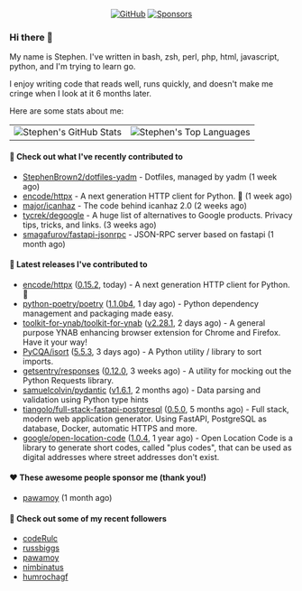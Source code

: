 <p align="center">
    <a href="https://github.com/StephenBrown2"><img src="https://img.shields.io/github/followers/StephenBrown2.svg?label=GitHub&style=social" alt="GitHub"></a>
    <a href="https://github.com/sponsors/StephenBrown2"><img src="https://img.shields.io/badge/Sponsors--_.svg?style=social&logo=github&logoColor=EA4AAA" alt="Sponsors"></a>
</p>

### Hi there 👋

My name is Stephen. I've written in bash, zsh, perl, php, html, javascript, python, and I'm trying to learn go.

I enjoy writing code that reads well, runs quickly, and doesn't make me cringe when I look at it 6 months later.

Here are some stats about me:

|     |     |
| --- | --- |
| ![Stephen's GitHub Stats](https://github-readme-stats.vercel.app/api?username=StephenBrown2&show_icons=true&count_private=true) | ![Stephen's Top Languages](https://github-readme-stats.vercel.app/api/top-langs/?username=StephenBrown2&layout=compact) |

#### 👷 Check out what I've recently contributed to

- [StephenBrown2/dotfiles-yadm](https://github.com/StephenBrown2/dotfiles-yadm) - Dotfiles, managed by yadm (1 week ago)
- [encode/httpx](https://github.com/encode/httpx) - A next generation HTTP client for Python. 🦋 (1 week ago)
- [major/icanhaz](https://github.com/major/icanhaz) - The code behind icanhaz 2.0 (2 weeks ago)
- [tycrek/degoogle](https://github.com/tycrek/degoogle) - A huge list of alternatives to Google products. Privacy tips, tricks, and links. (3 weeks ago)
- [smagafurov/fastapi-jsonrpc](https://github.com/smagafurov/fastapi-jsonrpc) - JSON-RPC server based on fastapi (1 month ago)



#### 🔭 Latest releases I've contributed to

- [encode/httpx](https://github.com/encode/httpx) ([0.15.2](https://github.com/encode/httpx/releases/tag/0.15.2), today) - A next generation HTTP client for Python. 🦋
- [python-poetry/poetry](https://github.com/python-poetry/poetry) ([1.1.0b4](https://github.com/python-poetry/poetry/releases/tag/1.1.0b4), 1 day ago) - Python dependency management and packaging made easy.
- [toolkit-for-ynab/toolkit-for-ynab](https://github.com/toolkit-for-ynab/toolkit-for-ynab) ([v2.28.1](https://github.com/toolkit-for-ynab/toolkit-for-ynab/releases/tag/v2.28.1), 2 days ago) - A general purpose YNAB enhancing browser extension for Chrome and Firefox. Have it your way!
- [PyCQA/isort](https://github.com/PyCQA/isort) ([5.5.3](https://github.com/PyCQA/isort/releases/tag/5.5.3), 3 days ago) - A Python utility / library to sort imports.
- [getsentry/responses](https://github.com/getsentry/responses) ([0.12.0](https://github.com/getsentry/responses/releases/tag/0.12.0), 3 weeks ago) - A utility for mocking out the Python Requests library.
- [samuelcolvin/pydantic](https://github.com/samuelcolvin/pydantic) ([v1.6.1](https://github.com/samuelcolvin/pydantic/releases/tag/v1.6.1), 2 months ago) - Data parsing and validation using Python type hints
- [tiangolo/full-stack-fastapi-postgresql](https://github.com/tiangolo/full-stack-fastapi-postgresql) ([0.5.0](https://github.com/tiangolo/full-stack-fastapi-postgresql/releases/tag/0.5.0), 5 months ago) - Full stack, modern web application generator. Using FastAPI, PostgreSQL as database, Docker, automatic HTTPS and more.
- [google/open-location-code](https://github.com/google/open-location-code) ([1.0.4](https://github.com/google/open-location-code/releases/tag/1.0.4), 1 year ago) - Open Location Code is a library to generate short codes, called &#34;plus codes&#34;, that can be used as digital addresses where street addresses don&#39;t exist.

#### ❤️ These awesome people sponsor me (thank you!)

- [pawamoy](https://github.com/pawamoy) (1 month ago)

#### 👯 Check out some of my recent followers

- [codeRulc](https://github.com/codeRulc)
- [russbiggs](https://github.com/russbiggs)
- [pawamoy](https://github.com/pawamoy)
- [nimbinatus](https://github.com/nimbinatus)
- [humrochagf](https://github.com/humrochagf)


